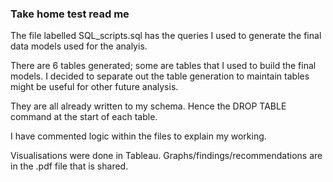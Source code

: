 ### Take home test read me

The file labelled SQL_scripts.sql has the queries I used to generate the final data models used for the analyis. 

There are 6 tables generated; some are tables that I used to build the final models. I decided to separate out the table generation to maintain tables might be useful for other future analysis. 

They are all already written to my <first initial><last name> schema. Hence the DROP TABLE command at the start of each table. 
  
I have commented logic within the files to explain my working.  

Visualisations were done in Tableau. Graphs/findings/recommendations are in the .pdf file that is shared. 
